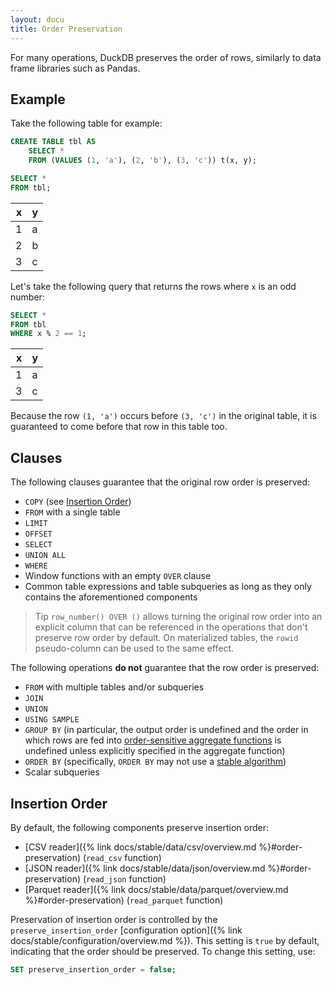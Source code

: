```yaml
---
layout: docu
title: Order Preservation
---
```


For many operations, DuckDB preserves the order of rows, similarly to data frame libraries such as Pandas.

## Example

Take the following table for example:

```sql
CREATE TABLE tbl AS
    SELECT *
    FROM (VALUES (1, 'a'), (2, 'b'), (3, 'c')) t(x, y);

SELECT *
FROM tbl;
```

| x | y |
|--:|---|
| 1 | a |
| 2 | b |
| 3 | c |

Let's take the following query that returns the rows where `x` is an odd number:

```sql
SELECT *
FROM tbl
WHERE x % 2 == 1;
```

| x | y |
|--:|---|
| 1 | a |
| 3 | c |

Because the row `(1, 'a')` occurs before `(3, 'c')` in the original table, it is guaranteed to come before that row in this table too.

## Clauses

The following clauses guarantee that the original row order is preserved:

* `COPY` (see [Insertion Order](#insertion-order))
* `FROM` with a single table
* `LIMIT`
* `OFFSET`
* `SELECT`
* `UNION ALL`
* `WHERE`
* Window functions with an empty `OVER` clause
* Common table expressions and table subqueries as long as they only contains the aforementioned components

> Tip `row_number() OVER ()` allows turning the original row order into an explicit column that can be referenced in the operations that don't preserve row order by default. On materialized tables, the `rowid` pseudo-column can be used to the same effect.

The following operations **do not** guarantee that the row order is preserved:

* `FROM` with multiple tables and/or subqueries
* `JOIN`
* `UNION`
* `USING SAMPLE`
* `GROUP BY` (in particular, the output order is undefined and the order in which rows are fed into [order-sensitive aggregate functions](https://duckdb.org/docs/sql/functions/aggregates.html#order-by-clause-in-aggregate-functions) is undefined unless explicitly specified in the aggregate function)
* `ORDER BY` (specifically, `ORDER BY` may not use a [stable algorithm](https://en.m.wikipedia.org/wiki/Stable_algorithm))
* Scalar subqueries

## Insertion Order

By default, the following components preserve insertion order:

* [CSV reader]({% link docs/stable/data/csv/overview.md %}#order-preservation) (`read_csv` function)
* [JSON reader]({% link docs/stable/data/json/overview.md %}#order-preservation) (`read_json` function)
* [Parquet reader]({% link docs/stable/data/parquet/overview.md %}#order-preservation) (`read_parquet` function)

Preservation of insertion order is controlled by the `preserve_insertion_order` [configuration option]({% link docs/stable/configuration/overview.md %}).
This setting is `true` by default, indicating that the order should be preserved.
To change this setting, use:

```sql
SET preserve_insertion_order = false;
```
